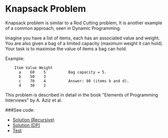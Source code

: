 # Knapsack Problem

Knapsack problem is similar to a Rod Cutting problem, It is another example of a common
 approach, seen in Dynamic Programming.

Imagine you have a list of items, each has an associated value and weight. You are also
 given a bag of a limited capacity (maximum weight it can hold). Your task is to maximise
 the value of items a bag can hold.

Example:
```
    Item Value Weight
      a    60    5          Bag capacity = 5.
      b    50    3
      c    70    4          Answer: 80 (items b and d).
      d    30    2
```

This problem is described in detail in the book "Elements of Programming Interviews" by
 A. Aziz et al.

###See code:
- [Solution (Recursive)](./__init__.py)
- [Solution (DP)](./__init__.py)
- [Test](./test.py)